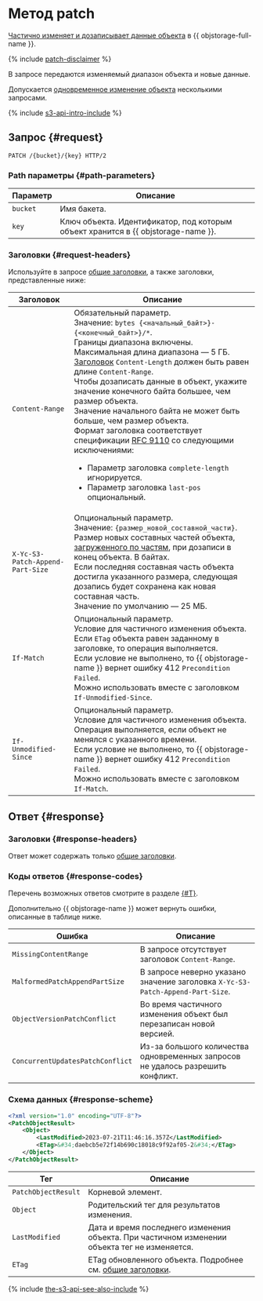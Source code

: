 # Метод patch

[Частично изменяет и дозаписывает данные объекта](../../../concepts/object-patch.md) в {{ objstorage-full-name }}.

{% include [patch-disclaimer](../../../../_includes/storage/patch-disclaimer.md) %}

В запросе передаются изменяемый диапазон объекта и новые данные.

Допускается [одновременное изменение объекта](../../../concepts/object-patch.md#concurrent-patch) несколькими запросами.

{% include [s3-api-intro-include](../../../../_includes/storage/s3-api-intro-include.md) %}

## Запрос {#request}

```http
PATCH /{bucket}/{key} HTTP/2
```

### Path параметры {#path-parameters}

Параметр | Описание
----- | -----
`bucket` | Имя бакета.
`key` | Ключ объекта. Идентификатор, под которым объект хранится в {{ objstorage-name }}.

### Заголовки {#request-headers}

Используйте в запросе [общие заголовки](../common-request-headers.md), а также заголовки, представленные ниже:

Заголовок | Описание
----- | -----
`Content-Range` | Обязательный параметр.<br/>Значение: `bytes {<начальный_байт>}-{<конечный_байт>}/*`.<br/>Границы диапазона включены. Максимальная длина диапазона — 5 ГБ.<br/>[Заголовок](../common-request-headers.md) `Content-Length` должен быть равен длине `Content-Range`.<br/>Чтобы дозаписать данные в объект, укажите значение конечного байта большее, чем размер объекта.<br/>Значение начального байта не может быть больше, чем размер объекта.<br/>Формат заголовка соответствует спецификации [RFC 9110](https://www.rfc-editor.org/rfc/rfc9110#name-content-range) со следующими исключениями:<ul><li>Параметр заголовка `complete-length` игнорируется.</li><li>Параметр заголовка `last-pos` опциональный.</li></ul>
`X-Yc-S3-Patch-Append-Part-Size` | Опциональный параметр.<br/>Значение: `{размер_новой_составной_части}`.<br/>Размер новых составных частей объекта, [загруженного по частям](../multipart.md), при дозаписи в конец объекта. В байтах.<br/>Если последняя составная часть объекта достигла указанного размера, следующая дозапись будет сохранена как новая составная часть.<br/>Значение по умолчанию — 25 МБ.
`If-Match` | Опциональный параметр.<br/>Условие для частичного изменения объекта.<br/>Если `ETag` объекта равен заданному в заголовке, то операция выполняется.<br/>Если условие не выполнено, то {{ objstorage-name }} вернет ошибку 412 `Precondition Failed`.<br/>Можно использовать вместе с заголовком `If-Unmodified-Since`.
`If-Unmodified-Since` | Опциональный параметр.<br/>Условие для частичного изменения объекта.<br/>Операция выполняется, если объект не менялся с указанного времени.<br/>Если условие не выполнено, то {{ objstorage-name }} вернет ошибку 412 `Precondition Failed`.<br/>Можно использовать вместе с заголовком `If-Match`.

## Ответ {#response}

### Заголовки {#response-headers}

Ответ может содержать только [общие заголовки](../common-response-headers.md).

### Коды ответов {#response-codes}

Перечень возможных ответов смотрите в разделе [{#T}](../response-codes.md).

Дополнительно {{ objstorage-name }} может вернуть ошибки, описанные в таблице ниже.

Ошибка | Описание
----- | -----
`MissingContentRange` | В запросе отсутствует заголовок `Content-Range`.
`MalformedPatchAppendPartSize` | В запросе неверно указано значение заголовка `X-Yc-S3-Patch-Append-Part-Size`.
`ObjectVersionPatchConflict` | Во время частичного изменения объект был перезаписан новой версией.
`ConcurrentUpdatesPatchConflict` | Из-за большого количества одновременных запросов не удалось разрешить конфликт.

### Схема данных {#response-scheme}

```xml
<?xml version="1.0" encoding="UTF-8"?>
<PatchObjectResult>
    <Object>
    	<LastModified>2023-07-21T11:46:16.357Z</LastModified>
        <ETag>&#34;daebcb5e72f14b690c18018c9f92af05-2&#34;</ETag>
    </Object>
</PatchObjectResult>
```

Тег | Описание
----- | -----
`PatchObjectResult` | Корневой элемент.
`Object` | Родительский тег для результатов изменения.
`LastModified` | Дата и время последнего изменения объекта. При частичном изменении объекта тег не изменяется.
`ETag` | ETag обновленного объекта. Подробнее см. [общие заголовки](../common-response-headers.md).

{% include [the-s3-api-see-also-include](../../../../_includes/storage/the-s3-api-see-also-include.md) %}